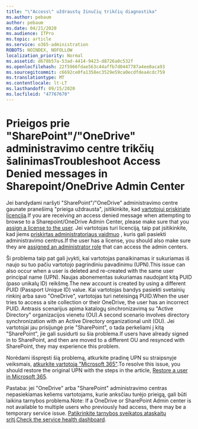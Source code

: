 ```yaml
---
title: "\"Access\" uždraustų žinučių trikčių diagnostika"
ms.author: pebaum
author: pebaum
ms.date: 04/21/2020
ms.audience: ITPro
ms.topic: article
ms.service: o365-administration
ROBOTS: NOINDEX, NOFOLLOW
localization_priority: Normal
ms.assetid: d678b57a-53ad-4414-9423-d8726a0c532f
ms.openlocfilehash: 22f5966fdae563c44affb7d0447787a4ee0aca93
ms.sourcegitcommit: c6692ce0fa1358ec3529e59ca0ecdfdea4cdc759
ms.translationtype: MT
ms.contentlocale: lt-LT
ms.lasthandoff: 09/15/2020
ms.locfileid: "47767670"
---
```

# <a name="troubleshoot-access-denied-messages-in-sharepointonedrive-admin-center"></a><span data-ttu-id="df129-102">Prieigos prie "SharePoint"/"OneDrive" administravimo centre trikčių šalinimas</span><span class="sxs-lookup"><span data-stu-id="df129-102">Troubleshoot Access Denied messages in Sharepoint/OneDrive Admin Center</span></span>

<span data-ttu-id="df129-103">Jei bandydami naršyti "SharePoint"/"OneDrive" administravimo centre gaunate pranešimą "prieiga uždrausta", įsitikinkite, kad [vartotojui priskiriate licenciją](https://docs.microsoft.com/microsoft-365/admin/add-users/add-users).</span><span class="sxs-lookup"><span data-stu-id="df129-103">If you are receiving an access denied message when attempting to browse to a Sharepoint/OneDrive Admin Center, please make sure that you [assign a license to the user](https://docs.microsoft.com/microsoft-365/admin/add-users/add-users).</span></span> <span data-ttu-id="df129-104">Jei vartotojas turi licenciją, taip pat įsitikinkite, kad jiems [priskirtas administratoriaus vaidmuo](hhttps://docs.microsoft.com/microsoft-365/admin/add-users/about-admin-roles) , kuris gali pasiekti administravimo centrus.</span><span class="sxs-lookup"><span data-stu-id="df129-104">If the user has a license, you should also make sure they are [assigned an administrator role](hhttps://docs.microsoft.com/microsoft-365/admin/add-users/about-admin-roles) that can access the admin centers.</span></span>

<span data-ttu-id="df129-105">Ši problema taip pat gali įvykti, kai vartotojas panaikinamas ir sukuriamas iš naujo su tuo pačiu vartotojo pagrindiniu pavadinimu (UPN).</span><span class="sxs-lookup"><span data-stu-id="df129-105">This issue can also occur when a user is deleted and re-created with the same user principal name (UPN).</span></span> <span data-ttu-id="df129-106">Naujas abonementas sukuriamas naudojant kitą PUID (paso unikalų ID) reikšmę.</span><span class="sxs-lookup"><span data-stu-id="df129-106">The new account is created by using a different PUID (Passport Unique ID) value.</span></span> <span data-ttu-id="df129-107">Kai vartotojas bandys pasiekti svetainių rinkinį arba savo "OneDrive", vartotojas turi neteisingą PUID.</span><span class="sxs-lookup"><span data-stu-id="df129-107">When the user tries to access a site collection or their OneDrive, the user has an incorrect PUID.</span></span> <span data-ttu-id="df129-108">Antrasis scenarijus apima katalogų sinchronizavimą su "Active Directory" organizacijos vienetu (OU).</span><span class="sxs-lookup"><span data-stu-id="df129-108">A second scenario involves directory synchronization with an Active Directory organizational unit (OU).</span></span> <span data-ttu-id="df129-109">Jei vartotojai jau prisijungė prie "SharePoint", o tada perkeliami į kitą "SharePoint", jie gali susidurti su šia problema.</span><span class="sxs-lookup"><span data-stu-id="df129-109">If users have already signed in to SharePoint, and then are moved to a different OU and resynced with SharePoint, they may experience this problem.</span></span>

<span data-ttu-id="df129-110">Norėdami išspręsti šią problemą, atkurkite pradinę UPN su straipsnyje veiksmais, [atkurkite vartotoją "Microsoft 365"](https://docs.microsoft.com/microsoft-365/admin/add-users/restore-user).</span><span class="sxs-lookup"><span data-stu-id="df129-110">To resolve this issue, you should restore the original UPN with the steps in the article, [Restore a user in Microsoft 365](https://docs.microsoft.com/microsoft-365/admin/add-users/restore-user).</span></span>

<span data-ttu-id="df129-111">Pastaba: jei "OneDrive" arba "SharePoint" administravimo centras nepasiekiamas keliems vartotojams, kurie anksčiau turėjo prieigą, gali būti laikina tarnybos problema.</span><span class="sxs-lookup"><span data-stu-id="df129-111">Note: If a OneDrive or SharePoint Admin center is not available to multiple users who previously had access, there may be a temporary service issue.</span></span>  <span data-ttu-id="df129-112">[Patikrinkite tarnybos sveikatos ataskaitų sritį](https://portal.office.com/adminportal/home#/servicehealth).</span><span class="sxs-lookup"><span data-stu-id="df129-112">[Check the service health dashboard](https://portal.office.com/adminportal/home#/servicehealth).</span></span>


